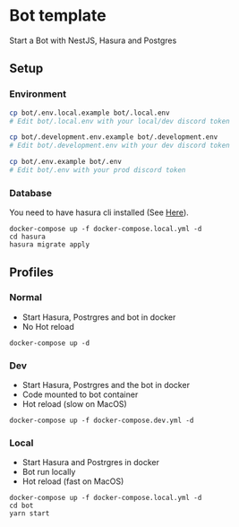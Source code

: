 # Bot template

Start a Bot with NestJS, Hasura and Postgres

## Setup

### Environment

```sh
cp bot/.env.local.example bot/.local.env
# Edit bot/.local.env with your local/dev discord token

cp bot/.development.env.example bot/.development.env
# Edit bot/.development.env with your dev discord token

cp bot/.env.example bot/.env
# Edit bot/.env with your prod discord token
```

### Database

You need to have hasura cli installed (See [Here](https://hasura.io/docs/1.0/graphql/core/hasura-cli/index.html)).  

```
docker-compose up -f docker-compose.local.yml -d
cd hasura
hasura migrate apply
```

## Profiles

### Normal

- Start Hasura, Postrgres and bot in docker
- No Hot reload

```
docker-compose up -d
```


### Dev

- Start Hasura, Postrgres and the bot in docker
- Code mounted to bot container
- Hot reload (slow on MacOS)

```
docker-compose up -f docker-compose.dev.yml -d
```

### Local

- Start Hasura and Postrgres in docker
- Bot run locally
- Hot reload (fast on MacOS)

```
docker-compose up -f docker-compose.local.yml -d
cd bot
yarn start
```
